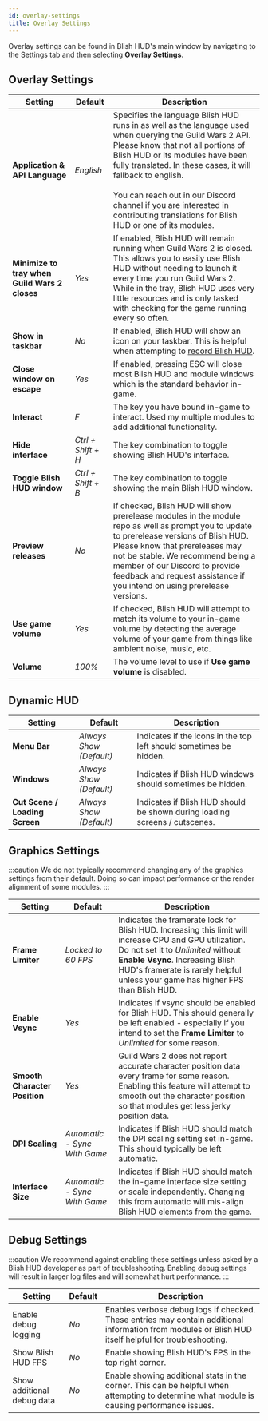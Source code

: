 ```yaml
---
id: overlay-settings
title: Overlay Settings
---
```


Overlay settings can be found in Blish HUD's main window by navigating to the Settings tab and then selecting **Overlay Settings**.

## Overlay Settings

| Setting | Default | Description |
| - | - | - |
| **Application & API Language** | *English* | Specifies the language Blish HUD runs in as well as the language used when querying the Guild Wars 2 API.  Please know that not all portions of Blish HUD or its modules have been fully translated.  In these cases, it will fallback to english.<br /><br />You can reach out in our Discord channel if you are interested in contributing translations for Blish HUD or one of its modules. |
| **Minimize to tray when Guild Wars 2 closes** | *Yes* | If enabled, Blish HUD will remain running when Guild Wars 2 is closed.  This allows you to easily use Blish HUD without needing to launch it every time you run Guild Wars 2.  While in the tray, Blish HUD uses very little resources and is only tasked with checking for the game running every so often. |
| **Show in taskbar** | *No* | If enabled, Blish HUD will show an icon on your taskbar.  This is helpful when attempting to [record Blish HUD](/docs/user/troubleshooting/776). |
| **Close window on escape** | *Yes* | If enabled, pressing ESC will close most Blish HUD and module windows which is the standard behavior in-game. |
| **Interact** | *F* | The key you have bound in-game to interact.  Used my multiple modules to add additional functionality. |
| **Hide interface** | *Ctrl + Shift + H* | The key combination to toggle showing Blish HUD's interface. |
| **Toggle Blish HUD window** | *Ctrl + Shift + B* | The key combination to toggle showing the main Blish HUD window. |
| **Preview releases** | *No* | If checked, Blish HUD will show prerelease modules in the module repo as well as prompt you to update to prerelease versions of Blish HUD.  Please know that prereleases may not be stable.  We recommend being a member of our Discord to provide feedback and request assistance if you intend on using prerelease versions. |
| **Use game volume** | *Yes* | If checked, Blish HUD will attempt to match its volume to your in-game volume by detecting the average volume of your game from things like ambient noise, music, etc. |
| **Volume** | *100%* | The volume level to use if **Use game volume** is disabled. |

## Dynamic HUD

| Setting | Default | Description |
| - | - | - |
| **Menu Bar** | *Always Show (Default)* | Indicates if the icons in the top left should sometimes be hidden. |
| **Windows** | *Always Show (Default)* | Indicates if Blish HUD windows should sometimes be hidden. |
| **Cut Scene / Loading Screen** | *Always Show (Default)* | Indicates if Blish HUD should be shown during loading screens / cutscenes. |

## Graphics Settings

:::caution
We do not typically recommend changing any of the graphics settings from their default.  Doing so can impact performance or the render alignment of some modules.
:::

| Setting | Default | Description |
| - | - | - |
| **Frame Limiter** | *Locked to 60 FPS* | Indicates the framerate lock for Blish HUD.  Increasing this limit will increase CPU and GPU utilization.  Do not set it to *Unlimited* without **Enable Vsync**.  Increasing Blish HUD's framerate is rarely helpful unless your game has higher FPS than Blish HUD. |
| **Enable Vsync** | *Yes* | Indicates if vsync should be enabled for Blish HUD.  This should generally be left enabled - especially if you intend to set the **Frame Limiter** to *Unlimited* for some reason. |
| **Smooth Character Position** | *Yes* | Guild Wars 2 does not report accurate character position data every frame for some reason.  Enabling this feature will attempt to smooth out the character position so that modules get less jerky position data. |
| **DPI Scaling** | *Automatic - Sync With Game* | Indicates if Blish HUD should match the DPI scaling setting set in-game.  This should typically be left automatic. |
| **Interface Size** | *Automatic - Sync With Game* | Indicates if Blish HUD should match the in-game interface size setting or scale independently.  Changing this from automatic will mis-align Blish HUD elements from the game. |

## Debug Settings

:::caution
We recommend against enabling these settings unless asked by a Blish HUD developer as part of troubleshooting.  Enabling debug settings will result in larger log files and will somewhat hurt performance.
:::

| Setting | Default | Description |
| - | - | - |
| Enable debug logging | *No* | Enables verbose debug logs if checked.  These entries may contain additional information from modules or Blish HUD itself helpful for troubleshooting. |
| Show Blish HUD FPS | *No* | Enable showing Blish HUD's FPS in the top right corner. |
| Show additional debug data | *No* | Enable showing additional stats in the corner.  This can be helpful when attempting to determine what module is causing performance issues. |